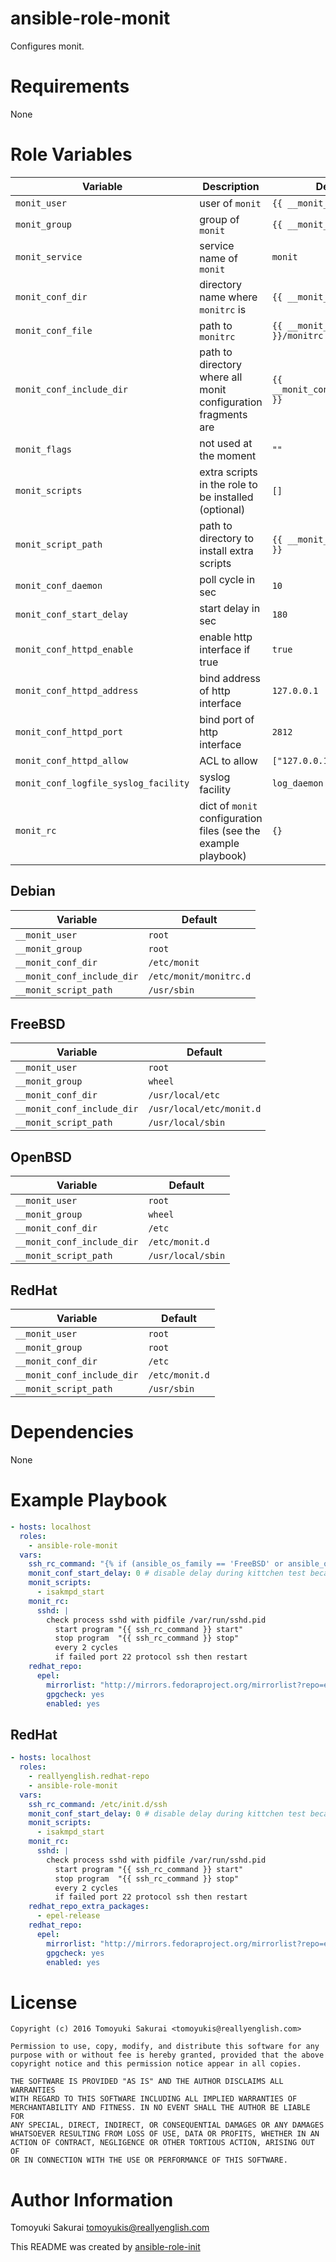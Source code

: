 # ansible-role-monit

Configures monit.

# Requirements

None

# Role Variables

| Variable | Description | Default |
|----------|-------------|---------|
| `monit_user` | user of `monit` | `{{ __monit_user }}` |
| `monit_group` | group of `monit` | `{{ __monit_group }}` |
| `monit_service` | service name of `monit` | `monit` |
| `monit_conf_dir` | directory name where `monitrc` is | `{{ __monit_conf_dir }}` |
| `monit_conf_file` | path to `monitrc` | `{{ __monit_conf_dir }}/monitrc` |
| `monit_conf_include_dir` | path to directory where all monit configuration fragments are | `{{ __monit_conf_include_dir }}` |
| `monit_flags` | not used at the moment | `""` |
| `monit_scripts` | extra scripts in the role to be installed (optional) | `[]` |
| `monit_script_path` | path to directory to install extra scripts | `{{ __monit_script_path }}` |
| `monit_conf_daemon` | poll cycle in sec | `10` |
| `monit_conf_start_delay` | start delay in sec | `180` |
| `monit_conf_httpd_enable` | enable http interface if true | `true` |
| `monit_conf_httpd_address` | bind address of http interface | `127.0.0.1` |
| `monit_conf_httpd_port` | bind port of http interface | `2812` |
| `monit_conf_httpd_allow` | ACL to allow | `["127.0.0.1"]` |
| `monit_conf_logfile_syslog_facility` | syslog facility | `log_daemon` |
| `monit_rc` | dict of `monit` configuration files (see the example playbook) | `{}` |

## Debian

| Variable | Default |
|----------|---------|
| `__monit_user` | `root` |
| `__monit_group` | `root` |
| `__monit_conf_dir` | `/etc/monit` |
| `__monit_conf_include_dir` | `/etc/monit/monitrc.d` |
| `__monit_script_path` | `/usr/sbin` |

## FreeBSD

| Variable | Default |
|----------|---------|
| `__monit_user` | `root` |
| `__monit_group` | `wheel` |
| `__monit_conf_dir` | `/usr/local/etc` |
| `__monit_conf_include_dir` | `/usr/local/etc/monit.d` |
| `__monit_script_path` | `/usr/local/sbin` |

## OpenBSD

| Variable | Default |
|----------|---------|
| `__monit_user` | `root` |
| `__monit_group` | `wheel` |
| `__monit_conf_dir` | `/etc` |
| `__monit_conf_include_dir` | `/etc/monit.d` |
| `__monit_script_path` | `/usr/local/sbin` |

## RedHat

| Variable | Default |
|----------|---------|
| `__monit_user` | `root` |
| `__monit_group` | `root` |
| `__monit_conf_dir` | `/etc` |
| `__monit_conf_include_dir` | `/etc/monit.d` |
| `__monit_script_path` | `/usr/sbin` |

# Dependencies

None

# Example Playbook

```yaml
- hosts: localhost
  roles:
    - ansible-role-monit
  vars:
    ssh_rc_command: "{% if (ansible_os_family == 'FreeBSD' or ansible_os_family == 'OpenBSD') %}/etc/rc.d/sshd{% else %}/etc/init.d/ssh{% endif %}"
    monit_conf_start_delay: 0 # disable delay during kittchen test because monit does not listen immediately
    monit_scripts:
      - isakmpd_start
    monit_rc:
      sshd: |
        check process sshd with pidfile /var/run/sshd.pid
          start program "{{ ssh_rc_command }} start"
          stop program  "{{ ssh_rc_command }} stop"
          every 2 cycles
          if failed port 22 protocol ssh then restart
    redhat_repo:
      epel:
        mirrorlist: "http://mirrors.fedoraproject.org/mirrorlist?repo=epel-{{ ansible_distribution_major_version }}&arch={{ ansible_architecture }}"
        gpgcheck: yes
        enabled: yes
```

## RedHat

```yaml
- hosts: localhost
  roles:
    - reallyenglish.redhat-repo
    - ansible-role-monit
  vars:
    ssh_rc_command: /etc/init.d/ssh
    monit_conf_start_delay: 0 # disable delay during kittchen test because monit does not listen immediately
    monit_scripts:
      - isakmpd_start
    monit_rc:
      sshd: |
        check process sshd with pidfile /var/run/sshd.pid
          start program "{{ ssh_rc_command }} start"
          stop program  "{{ ssh_rc_command }} stop"
          every 2 cycles
          if failed port 22 protocol ssh then restart
    redhat_repo_extra_packages:
      - epel-release
    redhat_repo:
      epel:
        mirrorlist: "http://mirrors.fedoraproject.org/mirrorlist?repo=epel-{{ ansible_distribution_major_version }}&arch={{ ansible_architecture }}"
        gpgcheck: yes
        enabled: yes
```

# License

```
Copyright (c) 2016 Tomoyuki Sakurai <tomoyukis@reallyenglish.com>

Permission to use, copy, modify, and distribute this software for any
purpose with or without fee is hereby granted, provided that the above
copyright notice and this permission notice appear in all copies.

THE SOFTWARE IS PROVIDED "AS IS" AND THE AUTHOR DISCLAIMS ALL WARRANTIES
WITH REGARD TO THIS SOFTWARE INCLUDING ALL IMPLIED WARRANTIES OF
MERCHANTABILITY AND FITNESS. IN NO EVENT SHALL THE AUTHOR BE LIABLE FOR
ANY SPECIAL, DIRECT, INDIRECT, OR CONSEQUENTIAL DAMAGES OR ANY DAMAGES
WHATSOEVER RESULTING FROM LOSS OF USE, DATA OR PROFITS, WHETHER IN AN
ACTION OF CONTRACT, NEGLIGENCE OR OTHER TORTIOUS ACTION, ARISING OUT OF
OR IN CONNECTION WITH THE USE OR PERFORMANCE OF THIS SOFTWARE.
```

# Author Information

Tomoyuki Sakurai <tomoyukis@reallyenglish.com>

This README was created by [ansible-role-init](https://gist.github.com/trombik/d01e280f02c78618429e334d8e4995c0)
